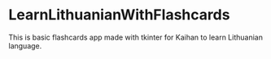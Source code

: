 # LearnLithuanianWithFlashcards
This is basic flashcards app made with tkinter for Kaihan to learn Lithuanian language.
